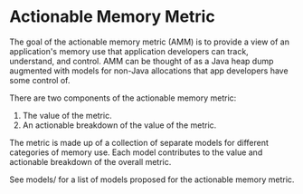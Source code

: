 # Actionable Memory Metric

The goal of the actionable memory metric (AMM) is to provide a view of an
application's memory use that application developers can track, understand,
and control. AMM can be thought of as a Java heap dump augmented with models
for non-Java allocations that app developers have some control of.

There are two components of the actionable memory metric:
1. The value of the metric.
2. An actionable breakdown of the value of the metric.

The metric is made up of a collection of separate models for different
categories of memory use. Each model contributes to the value and actionable
breakdown of the overall metric.

See models/ for a list of models proposed for the actionable memory metric.

